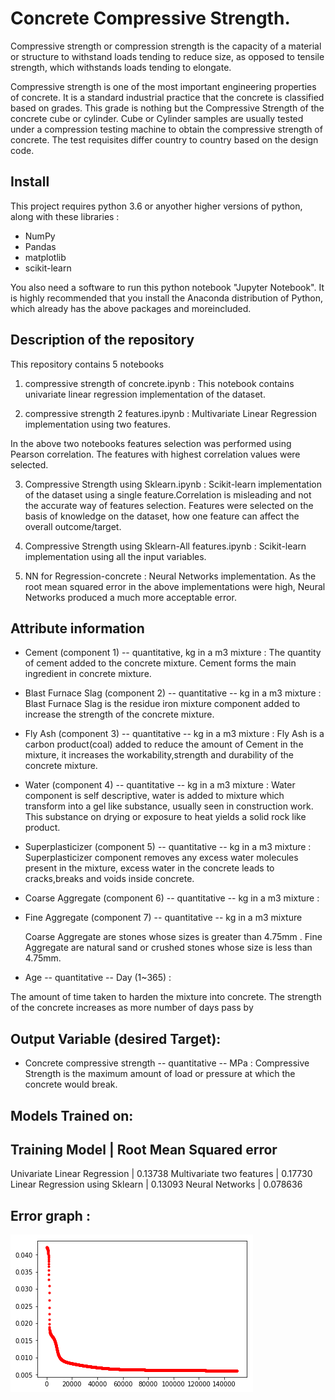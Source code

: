 # Concrete Compressive Strength.

Compressive strength or compression strength is the capacity of a material or structure to withstand loads tending to reduce size, as opposed to tensile strength, which withstands loads tending to elongate.

Compressive strength is one of the most important engineering properties of concrete. It is a standard industrial practice that the concrete is classified based on grades. This grade is nothing but the Compressive Strength of the concrete cube or cylinder. Cube or Cylinder samples are usually tested under a compression testing machine to obtain the compressive strength of concrete. The test requisites differ country to country based on the design code.

## Install
This project requires python 3.6 or anyother higher versions of python, along with these libraries :

* NumPy
* Pandas
* matplotlib
* scikit-learn


You also need a software to run this python notebook "Jupyter Notebook".
It is highly recommended that you install the Anaconda distribution of Python, which already has the above packages and moreincluded.

## Description of the repository 

This repository contains 5 notebooks 
1. compressive strength of concrete.ipynb : This notebook contains univariate linear regression implementation of the dataset.  

2. compressive strength 2 features.ipynb :  Multivariate Linear Regression implementation using two features. 

In the above two notebooks features selection was performed using Pearson correlation. The features with highest correlation values were selected. 

3. Compressive Strength using Sklearn.ipynb : Scikit-learn implementation of the dataset using a single feature.Correlation is misleading and not the accurate way of features selection. Features were selected on the basis of knowledge on the dataset, how one feature can affect the overall outcome/target. 

4. Compressive Strength using Sklearn-All features.ipynb : Scikit-learn implementation using all the input variables.

5. NN for Regression-concrete : Neural Networks implementation. 
As the root mean squared error in the above implementations were high, Neural Networks produced a 
much more acceptable error.

## Attribute information

* Cement (component 1) -- quantitative, kg in a m3 mixture :
  The quantity of cement added to the concrete mixture. Cement forms the main ingredient in concrete mixture.

* Blast Furnace Slag (component 2) -- quantitative -- kg in a m3 mixture :
  Blast Furnace Slag is the residue iron mixture component added to increase the strength of the concrete mixture.

* Fly Ash (component 3) -- quantitative -- kg in a m3 mixture :
  Fly Ash is a carbon product(coal)	added to reduce the amount of Cement in the mixture, it increases the workability,strength and durability of the concrete mixture. 

* Water (component 4) -- quantitative -- kg in a m3 mixture  :
  Water component is self descriptive, water is added to mixture which transform into a gel like substance, usually seen in construction work. This substance on drying or exposure to heat yields a solid rock like product.

* Superplasticizer (component 5) -- quantitative -- kg in a m3 mixture :
   Superplasticizer component removes any excess water molecules present in the mixture, excess water in the concrete leads to cracks,breaks and voids inside concrete. 

* Coarse Aggregate (component 6) -- quantitative -- kg in a m3 mixture :
  
* Fine Aggregate (component 7) -- quantitative -- kg in a m3 mixture 
  
  Coarse Aggregate are stones whose sizes is greater than 4.75mm . Fine Aggregate are natural sand or crushed stones whose size is less than 4.75mm.   

* Age -- quantitative -- Day (1~365) :

 The amount of time taken to harden the mixture into concrete. The strength of the concrete  increases as more number of days pass by


## Output Variable (desired Target):
 * Concrete compressive strength -- quantitative -- MPa : Compressive Strength is the maximum amount of load or pressure at which the concrete would break. 

## Models Trained on:
 Training Model | Root Mean Squared error
 -----------------------------------------
 Univariate Linear Regression | 0.13738
 Multivariate two features | 0.17730
 Linear Regression using Sklearn | 0.13093
 Neural Networks | 0.078636

## Error graph : 
![Error vs iterations](download.png)

